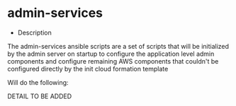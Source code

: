 # admin-services

* Description

The admin-services ansible scripts are a set of scripts that will be initialized by the admin server on startup to configure the application level admin components and configure remaining AWS components that couldn't be configured directly by the init cloud formation template

Will do the following:

DETAIL TO BE ADDED